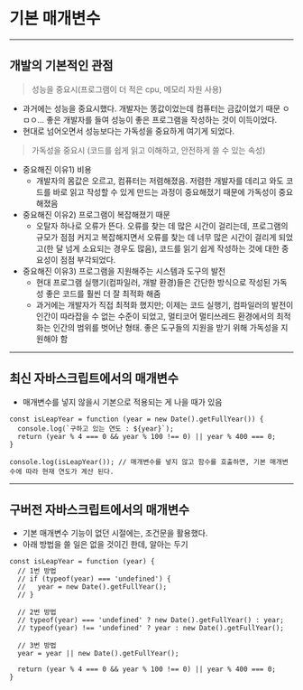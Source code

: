 # 기본 매개변수

---

## 개발의 기본적인 관점

> 성능을 중요시(프로그램이 더 적은 cpu, 메모리 자원 사용)

- 과거에는 성능을 중요시했다. 개발자는 똥값이었는데 컴퓨터는 금값이었기 때문 ㅇㅁㅇ... 좋은 개발자를 들여 성능이 좋은 프로그램을 작성하는 것이 이득이었다.
- 현대로 넘어오면서 성능보다는 가독성을 중요하게 여기게 되었다.

> 가독성을 중요시 (코드를 쉽게 읽고 이해하고, 안전하게 쓸 수 있는 속성)

- 중요해진 이유1) 비용
  - 개발자의 몸값은 오르고, 컴퓨터는 저렴해졌음. 저렴한 개발자를 데리고 와도 코드를 바로 읽고 작성할 수 있게 만드는 과정이 중요해졌기 때문에 가독성이 중요해졌음
- 중요해진 이유2) 프로그램이 복잡해졌기 때문
  - 오탈자 하나로 오류가 뜬다. 오류를 찾는 데 많은 시간이 걸리는데, 프로그램의 규모가 점점 커지고 복잡해지면서 오류를 찾는 데 너무 많은 시간이 걸리게 되었고(한 달 넘게 소요되는 경우도 많음), 코드를 읽기 쉽게 작성하는 것에 대한 중요성이 점점 부각되었다.
- 중요해진 이유3) 프로그램을 지원해주는 시스템과 도구의 발전
  - 현대 프로그램 실행기(컴파일러, 개발 환경)들은 간단한 방식으로 작성된 가독성 좋은 코드를 훨씬 더 잘 최적화 해줌
  - 과거에는 개발자가 직접 최적화 했지만; 이제는 코드 실행기, 컴파일러의 발전이 인간이 따라잡을 수 없는 수준이 되었고, 멀티코어 멀티쓰레드 환경에서의 최적화는 인간의 범위를 벗어난 형태. 좋은 도구들의 지원을 받기 위해 가독성을 지원해야 함

---

## 최신 자바스크립트에서의 매개변수

- 매개변수를 넣지 않을시 기본으로 적용되는 게 나을 때가 있음

```JS
const isLeapYear = function (year = new Date().getFullYear()) {
  console.log(`구하고 있는 연도 : ${year}`);
  return (year % 4 === 0 && year % 100 !== 0) || year % 400 === 0;
}

console.log(isLeapYear()); // 매개변수를 넣지 않고 함수를 호출하면, 기본 매개변수에 따라 현재 연도가 계산 된다.
```

---

## 구버전 자바스크립트에서의 매개변수

- 기본 매개변수 기능이 없던 시절에는, 조건문을 활용했다.
- 아래 방법을 쓸 일은 없을 것이긴 한데, 알아는 두기

```JS
const isLeapYear = function (year) {
  // 1번 방법
  // if (typeof(year) === 'undefined') {
  //   year = new Date().getFullYear();
  // }

  // 2번 방법
  // typeof(year) === 'undefined' ? new Date().getFullYear() : year;
  // typeof(year) !== 'undefined' ? year : new Date().getFullYear();

  // 3번 방법
  year = year || new Date().getFullYear();

  return (year % 4 === 0 && year % 100 !== 0) || year % 400 === 0;
}
```
